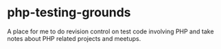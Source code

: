# php-testing-grounds
A place for me to do revision control on test code involving PHP and take notes about PHP related projects and meetups.
